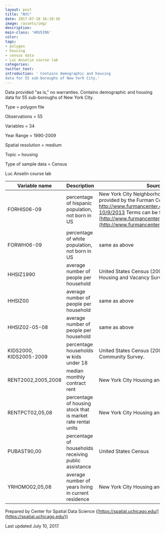```yaml
---
layout: post
title: "NYC"
date: 2017-07-18 16:10:16
image: /assets/img/
description:
main-class: 'HOUSING'
color:
tags:
- polygon
- housing
- census data
- Luc Anselin course lab
categories:
twitter_text:
introduction: ' Contains demographic and housing
data for 55 sub-boroughs of New York City.'
---
```


Data provided "as is," no warranties. Contains demographic and housing
data for 55 sub-boroughs of New York City.


Type = polygon file

Observations = 55

Variables = 34

Year Range =
1990-2009

Spatial resolution = medium


Topic = housing

Type of sample data = Census

Luc Anselin course lab

|Variable name | Description | Source|
|--------------|-------------|-------|
|FORHIS06-09 | percentage of hispanic population, not born in US | New York City Neighborhood Information provided by the Furman Center, retrieved from [http://www.furmancenter.org/data/search on 10/9/2013](http://www.furmancenter.org/data/search%20on%2010/9/2013.) Terms can be found at [http://www.furmancenter.org/data/disclaimer](http://www.furmancenter.org/data/disclaimer/).|
|FORWH06-09 | percentage of white population, not born in US|same as above|
|HHSIZ1990 | average number of people per household | United States Census (2000), New York City Housing and Vacancy Survey.|
| HHSIZ00 | average number of people per household | same as above|
|HHSIZ02-05-08 | average number of people per household| same as above|
|KIDS2000, KIDS2005-2009|percentage households w kids under 18 |United States Census (2000), American Community Survey.|
|RENT2002,2005,2008 | median monthly contract rent|New York City Housing and Vacancy Survey|
|RENTPCT02,05,08|percentage of housing stock that is market rate rental units|New York City Housing and Vacancy Survey.
|PUBAST90,00|percentage of households receiving public assistance|United States Census
|YRHOMO02,05,08|average number of years living in current residence|New York City Housing and Vacancy Survey.|

Prepared by Center for Spatial Data Science
([https://spatial.uchicago.edu/](https://spatial.uchicago.edu/))

 Last updated July 10, 2017.
